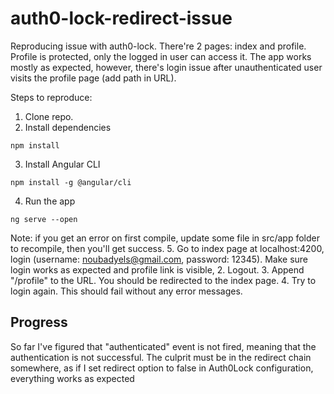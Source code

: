 # auth0-lock-redirect-issue

Reproducing issue with auth0-lock. There're 2 pages: index and profile. Profile is protected, only the logged in user can access it.
The app works mostly as expected, however, there's login issue after unauthenticated user visits the profile page (add path in URL).

Steps to reproduce:
1. Clone repo.
2. Install dependencies
```
npm install
```
3. Install Angular CLI
```
npm install -g @angular/cli
```
4. Run the app
```
ng serve --open
```
Note: if you get an error on first compile, update some file in src/app folder to recompile, then you'll get success.
5. Go to index page at localhost:4200, login (username: noubadyels@gmail.com, password: 12345). Make sure login works as expected and profile link is visible,
2. Logout.
3. Append "/profile" to the URL. You should be redirected to the index page.
4. Try to login again. This should fail without any error messages.

## Progress
So far I've figured that "authenticated" event is not fired, meaning that the authentication is not successful. The culprit must be in the redirect chain somewhere, as if I set redirect option to false in Auth0Lock configuration, everything works as expected
